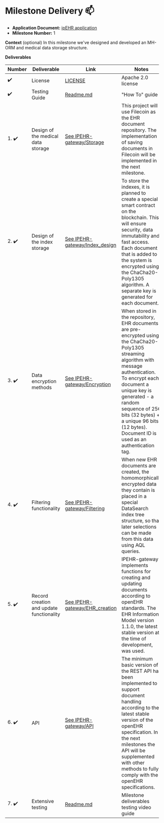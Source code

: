 # Milestone Delivery :mailbox:

* **Application Document:** [ipEHR application](https://github.com/filecoin-project/devgrants/issues/418)
* **Milestone Number:** 1

**Context** (optional)
In this milestone we've designed and developed an MH-ORM and medical data storage structure.

**Deliverables**

| Number | Deliverable | Link | Notes |
| ------------- | ------------- | ------------- |------------- |
| :heavy_check_mark: | License | [LICENSE](https://github.com/bsn-si/IPEHR-gateway/blob/develop/LICENSE) | Apache 2.0 license |
| :heavy_check_mark: | Testing Guide | [Readme.md](https://github.com/bsn-si/IPEHR-gateway/blob/develop/README.md#how-to) | "How To" guide |
| 1. :heavy_check_mark: | Design of the medical data storage | [See IPEHR-gateway/Storage](https://github.com/bsn-si/IPEHR-gateway/blob/develop/progress/Milestone_1/1_Storage/README.md) | This project will use Filecoin as the EHR document repository. The implementation of saving documents in Filecoin will be implemented in the next milestone. | 
| 2. :heavy_check_mark: | Design of the index storage | [See IPEHR-gateway/Index_design](https://github.com/bsn-si/IPEHR-gateway/tree/develop/progress/Milestone_1/2_Index_design#readme) | To store the indexes, it is planned to create a special smart contract on the blockchain. This will ensure security, data immutability and fast access. Each document that is added to the system is encrypted using the ChaCha20-Poly1305 algorithm. A separate key is generated for each document. | 
| 3. :heavy_check_mark: | Data encryption methods | [See IPEHR-gateway/Encryption](https://github.com/bsn-si/IPEHR-gateway/blob/develop/progress/Milestone_1/3_Encryption/README.md) | When stored in the repository, EHR documents are pre-encrypted using the ChaCha20-Poly1305 streaming algorithm with message authentication. To encrypt each document a unique key is generated - a random sequence of 256 bits (32 bytes) + a unique 96 bits (12 bytes). Document ID is used as an authentication tag. |
| 4. :heavy_check_mark: | Filtering functionality | [See IPEHR-gateway/Filtering](https://github.com/bsn-si/IPEHR-gateway/tree/develop/progress/Milestone_1/4_Filtering) | When new EHR documents are created, the homomorphically encrypted data they contain is placed in a special DataSearch index tree structure, so that later selections can be made from this data using AQL queries. |
| 5. :heavy_check_mark: | Record creation and update functionality | [See IPEHR-gateway/EHR_creation](https://github.com/bsn-si/IPEHR-gateway/tree/develop/progress/Milestone_1/5_EHR_creation_and_update) | IPEHR-gateway implements functions for creating and updating documents according to openEHR standards. The EHR Information Model version 1.1.0, the latest stable version at the time of development, was used. | 
| 6. :heavy_check_mark: | API | [See IPEHR-gateway/API](https://github.com/bsn-si/IPEHR-gateway/tree/develop/progress/Milestone_1/6_API) | The minimum basic version of the REST API has been implemented to support document handling according to the latest stable version of the openEHR specification. In the next milestones the API will be supplemented with other methods to fully comply with the openEHR specifications. | 
| 7. :heavy_check_mark: | Extensive testing | [Readme.md]() | Milestone deliverables testing video guide |
